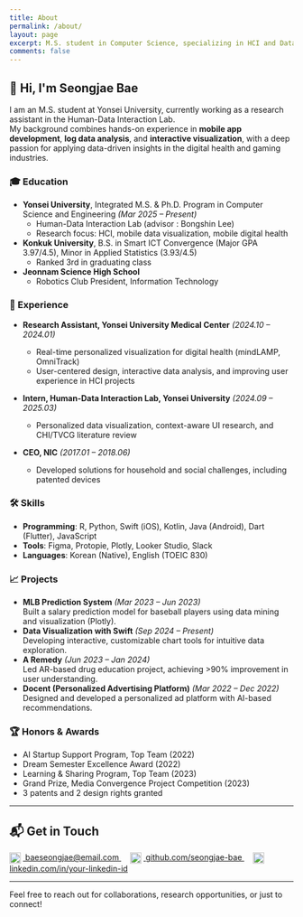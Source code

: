 ```yaml
---
title: About
permalink: /about/
layout: page
excerpt: M.S. student in Computer Science, specializing in HCI and Data Visualization. Passionate about mobile health, interactive visualization, and uncovering insights from data.
comments: false
---
```


## 👋 Hi, I'm Seongjae Bae

I am an M.S. student at Yonsei University, currently working as a research assistant in the Human-Data Interaction Lab.  
My background combines hands-on experience in **mobile app development**, **log data analysis**, and **interactive visualization**, with a deep passion for applying data-driven insights in the digital health and gaming industries.

### 🎓 Education
- **Yonsei University**, Integrated M.S. & Ph.D. Program in Computer Science and Engineering *(Mar 2025 – Present)*  
  - Human-Data Interaction Lab  (advisor : Bongshin Lee)
  - Research focus: HCI, mobile data visualization, mobile digital health
- **Konkuk University**, B.S. in Smart ICT Convergence (Major GPA 3.97/4.5), Minor in Applied Statistics (3.93/4.5)
  - Ranked 3rd in graduating class
- **Jeonnam Science High School**
  - Robotics Club President, Information Technology

### 💼 Experience
- **Research Assistant, Yonsei University Medical Center** *(2024.10 – 2024.01)*  
  - Real-time personalized visualization for digital health (mindLAMP, OmniTrack)
  - User-centered design, interactive data analysis, and improving user experience in HCI projects

- **Intern, Human-Data Interaction Lab, Yonsei University** *(2024.09 – 2025.03)*  
  - Personalized data visualization, context-aware UI research, and CHI/TVCG literature review

- **CEO, NIC** *(2017.01 – 2018.06)*  
  - Developed solutions for household and social challenges, including patented devices

### 🛠️ Skills
- **Programming**: R, Python, Swift (iOS), Kotlin, Java (Android), Dart (Flutter), JavaScript
- **Tools**: Figma, Protopie, Plotly, Looker Studio, Slack
- **Languages**: Korean (Native), English (TOEIC 830)

### 📈 Projects
- **MLB Prediction System** *(Mar 2023 – Jun 2023)*  
  Built a salary prediction model for baseball players using data mining and visualization (Plotly).
- **Data Visualization with Swift** *(Sep 2024 – Present)*  
  Developing interactive, customizable chart tools for intuitive data exploration.
- **A Remedy** *(Jun 2023 – Jan 2024)*  
  Led AR-based drug education project, achieving >90% improvement in user understanding.
- **Docent (Personalized Advertising Platform)** *(Mar 2022 – Dec 2022)*  
  Designed and developed a personalized ad platform with AI-based recommendations.

### 🏆 Honors & Awards
- AI Startup Support Program, Top Team (2022)
- Dream Semester Excellence Award (2022)
- Learning & Sharing Program, Top Team (2023)
- Grand Prize, Media Convergence Project Competition (2023)
- 3 patents and 2 design rights granted

---

## 📬 Get in Touch

<a href="mailto:baeseongjae@email.com" target="_blank">
  <img src="https://cdn.jsdelivr.net/npm/simple-icons@v9/icons/maildotru.svg"
       alt="Email"
       class="contact-icon" />
  baeseongjae@email.com
</a>
&nbsp; &nbsp;
<a href="https://github.com/seongjae-bae" target="_blank">
  <img src="https://cdn.jsdelivr.net/npm/simple-icons@v9/icons/github.svg"
       alt="GitHub"
       class="contact-icon" />
  github.com/seongjae-bae
</a>
&nbsp; &nbsp;
<a href="https://linkedin.com/in/your-linkedin-id" target="_blank">
  <img src="https://cdn.jsdelivr.net/npm/simple-icons@v9/icons/linkedin.svg"
       alt="LinkedIn"
       class="contact-icon" />
  linkedin.com/in/your-linkedin-id
</a>

<style>
.contact-icon {
  height: 20px;
  vertical-align: middle;
  margin-right: 4px;
  filter: invert(0%);
  transition: filter 0.2s;
}
@media (prefers-color-scheme: dark) {
  .contact-icon {
    filter: invert(1);
  }
}
</style>
---

Feel free to reach out for collaborations, research opportunities, or just to connect!